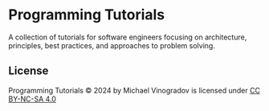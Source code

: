 # Programming Tutorials

A collection of tutorials for software engineers focusing on architecture, principles, best practices, and approaches to problem solving.

















## License

Programming Tutorials © 2024 by Michael Vinogradov is licensed under [CC BY-NC-SA 4.0](https://creativecommons.org/licenses/by-nc-sa/4.0/) 